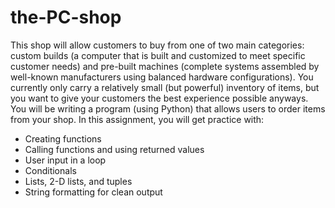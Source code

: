 # the-PC-shop
This shop will allow customers to buy from one of two main categories: custom builds (a computer that is built and customized to meet specific customer needs) and pre-built machines (complete systems assembled by well-known manufacturers using balanced hardware configurations). You currently only carry a relatively small (but powerful) inventory of items, but you want to give your customers the best experience possible anyways. You will be writing a program (using Python) that allows users to order items from your shop.
In this assignment, you will get practice with:
- Creating functions
- Calling functions and using returned values
- User input in a loop
- Conditionals
- Lists, 2-D lists, and tuples
- String formatting for clean output
